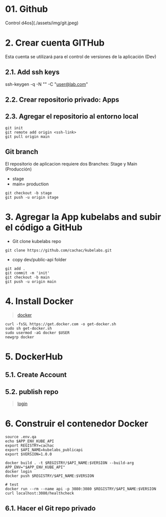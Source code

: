 
# 01. Github <!-- omit in TOC-->
Control d4os](./assets/img/git.jpeg)

# 2. Crear cuenta GITHub
Esta cuenta se utilizará para el control de versiones de la aplicación (Dev)
## 2.1. Add ssh keys
ssh-keygen -q -N "" -C "user@lab.com"

## 2.2. Crear repositorio privado: Apps
## 2.3. Agregar el repositorio al entorno local
```vim
git init
git remote add origin <ssh-link>
git pull origin main
```

## Git branch
El repositorio de aplicacion requiere dos Branches: Stage y Main (Producción)

- stage
- main= production

```vim
git checkout -b stage
git push -u origin stage
```

# 3. Agregar la App kubelabs and subir el código a GitHub
- Git clone kubelabs repo
```vim
git clone https://github.com/cachac/kubelabs.git
```
- copy dev/public-api folder
```vim
git add .
git commit -m 'init'
git checkout -b main
git push -u origin main
```

# 4. Install Docker
> [docker](https://docs.docker.com/engine/install/ubuntu/)
```vim
curl -fsSL https://get.docker.com -o get-docker.sh
sudo sh get-docker.sh
sudo usermod -aG docker $USER
newgrp docker
```


# 5. DockerHub

## 5.1. Create Account
## 5.2. publish repo
> [login](https://docs.docker.com/engine/reference/commandline/login/)


# 6. Construir el contenedor Docker
```vim
source .env.qa
echo $APP_ENV_KUBE_API
export REGISTRY=cachac
export $API_NAME=kubelabs_publicapi
export $VERSION=1.0.0

docker build . -t $REGISTRY/$API_NAME:$VERSION --build-arg APP_ENV="$APP_ENV_KUBE_API"
docker login
docker push $REGISTRY/$API_NAME:$VERSION

# test
docker run --rm --name api -p 3080:3080 $REGISTRY/$API_NAME:$VERSION
curl localhost:3080/healthcheck
```


## 6.1. Hacer el Git repo privado
